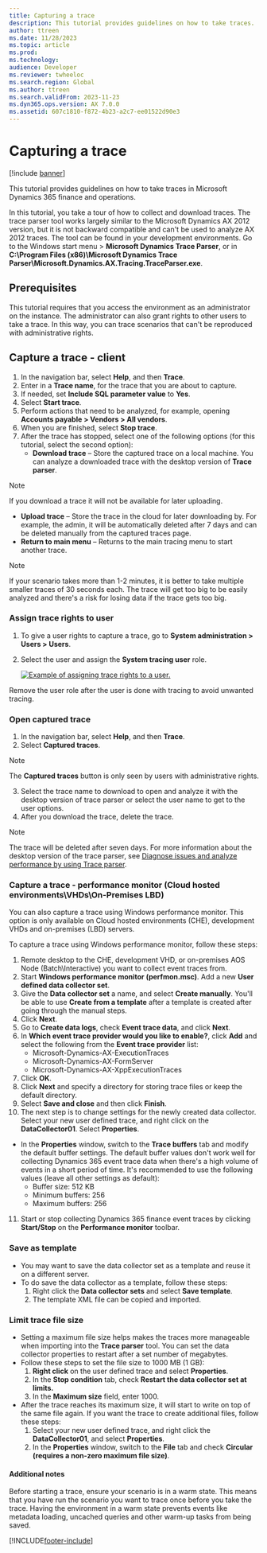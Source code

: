```yaml
---
title: Capturing a trace
description: This tutorial provides guidelines on how to take traces.
author: ttreen
ms.date: 11/28/2023
ms.topic: article
ms.prod: 
ms.technology: 
audience: Developer
ms.reviewer: twheeloc
ms.search.region: Global
ms.author: ttreen
ms.search.validFrom: 2023-11-23
ms.dyn365.ops.version: AX 7.0.0
ms.assetid: 607c1810-f872-4b23-a2c7-ee01522d90e3
---
```


# Capturing a trace

[!include [banner](../includes/banner.md)]

This tutorial provides guidelines on how to take traces in Microsoft Dynamics 365 finance and operations.

In this tutorial, you take a tour of how to collect and download traces. The trace parser tool works largely similar to the Microsoft Dynamics AX 2012 version, but it is not backward compatible and can't be used to analyze AX 2012 traces. The tool can be found in your development environments. Go to the Windows start menu > **Microsoft Dynamics Trace Parser**, or in **C:\Program Files (x86)\Microsoft Dynamics Trace Parser\Microsoft.Dynamics.AX.Tracing.TraceParser.exe**.

## Prerequisites

This tutorial requires that you access the environment as an administrator on the instance. The administrator can also grant rights to other users to take a trace. In this way, you can trace scenarios that can't be reproduced with administrative rights.

## Capture a trace - client

1. In the navigation bar, select **Help**, and then **Trace**. 
2. Enter in a **Trace name**, for the trace that you are about to capture.
3. If needed, set **Include SQL parameter value** to **Yes**.
4. Select **Start trace**.
5. Perform actions that need to be analyzed, for example, opening **Accounts payable > Vendors > All vendors**.
6. When you are finished, select **Stop trace**.
7. After the trace has stopped, select one of the following options (for this tutorial, select the second option):
    - **Download trace** – Store the captured trace on a local machine. You can analyze a downloaded trace with the desktop version of **Trace parser**.
      
>[!NOTE]
>If you download a trace it will not be available for later uploading.

   - **Upload trace** – Store the trace in the cloud for later downloading by. For example, the admin, it will be automatically deleted after 7 days and can be deleted manually from the captured traces page.
   - **Return to main menu** – Returns to the main tracing menu to start another trace.

>[!NOTE]
>If your scenario takes more than 1-2 minutes, it is better to take multiple smaller traces of 30 seconds each. The trace will get too big to be easily analyzed and there's a risk for losing data if the trace gets too big.

### Assign trace rights to user

1. To give a user rights to capture a trace, go to **System administration > Users > Users**.
2. Select the user and assign the **System tracing user** role. 

    [![Example of assigning trace rights to a user.](./media/trace2-284x300.jpg)](./media/trace2.jpg)

Remove the user role after the user is done with tracing to avoid unwanted tracing.

### Open captured trace

1. In the navigation bar, select **Help**, and then **Trace**.
2. Select **Captured traces**.

>[!NOTE]
>The **Captured traces** button is only seen by users with administrative rights.

3. Select the trace name to download to open and analyze it with the desktop version of trace parser or select the user name to get to the user options.
4. After you download the trace, delete the trace.

> [!NOTE]
> The trace will be deleted after seven days. For more information about the desktop version of the trace parser, see [Diagnose issues and analyze performance by using Trace parser](trace-parser.md).

### Capture a trace - performance monitor (Cloud hosted environments\VHDs\On-Premises LBD)

You can also capture a trace using Windows performance monitor. This option is only available on Cloud hosted environments (CHE), development VHDs and on-premises (LBD) servers.

To capture a trace using Windows performance monitor, follow these steps:

1. Remote desktop to the CHE, development VHD, or on-premises AOS Node (Batch\Interactive) you want to collect event traces from.
2. Start **Windows performance monitor (perfmon.msc)**. Add a new **User defined data collector set**.
3. Give the **Data collector set** a name, and select **Create manually**. You'll be able to use **Create from a template** after a template is created after going through the manual steps.
4. Click **Next**.
5. Go to **Create data logs**, check **Event trace data**, and click **Next**.
6. In **Which event trace provider would you like to enable?**, click **Add** and select the following from the **Event trace provider** list: 
   - Microsoft-Dynamics-AX-ExecutionTraces
   - Microsoft-Dynamics-AX-FormServer
   - Microsoft-Dynamics-AX-XppExecutionTraces
7. Click **OK**.
8. Click **Next** and specify a directory for storing trace files or keep the default directory.
9. Select **Save and close** and then click **Finish**.
10. The next step is to change settings for the newly created data collector. Select your new user defined trace, and right click on the **DataCollector01**. Select **Properties**.
   - In the **Properties** window, switch to the **Trace buffers** tab and modify the default buffer settings. The default buffer values don't work well for collecting Dynamics 365 event trace data when there's a high volume of events in a short period of time. It's recommended to use the following values (leave all other settings as default):
       - Buffer size: 512 KB
       - Minimum buffers: 256
       - Maximum buffers: 256
11. Start or stop collecting Dynamics 365 finance event traces by clicking **Start/Stop** on the **Performance monitor** toolbar. 

### Save as template
 - You may want to save the data collector set as a template and reuse it on a different server.
 - To do save the data collector as a template, follow these steps: 
      1. Right click the **Data collector sets** and select **Save template**.
      2. The template XML file can be copied and imported.

### Limit trace file size
 - Setting a maximum file size helps makes the traces more manageable when importing into the **Trace parser** tool. You can set the data collector properties to restart after a set number of megabytes.
 - Follow these steps to set the file size to 1000 MB (1 GB):
      1. **Right click** on the user defined trace and select **Properties**.
      2. In the **Stop condition** tab, check **Restart the data collector set at limits.**
      3. In the **Maximum size** field, enter 1000.
 - After the trace reaches its maximum size, it will start to write on top of the same file again. If you want the trace to create additional files, follow these steps: 
      1. Select your new user defined trace, and right click the **DataCollector01**, and select **Properties**.
      2. In the **Properties** window, switch to the **File** tab and check **Circular (requires a non-zero maximum file size)**.

#### Additional notes
Before starting a trace, ensure your scenario is in a warm state. This means that you have run the scenario you want to trace once before you take the trace. Having the environment in a warm state prevents events like metadata loading, uncached queries and other warm-up tasks from being saved.

[!INCLUDE[footer-include](../../../includes/footer-banner.md)]
